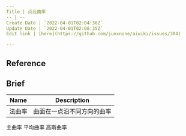 ```yaml
---
Title | 点云曲率
-- | --
Create Date | `2022-04-01T02:04:36Z`
Update Date | `2022-04-01T02:08:35Z`
Edit link | [here](https://github.com/junxnone/aiwiki/issues/304)

---
```



## Reference


## Brief

Name | Description
-- | --
法曲率 | 曲面在一点沿不同方向的曲率
主曲率 
平均曲率
高斯曲率
